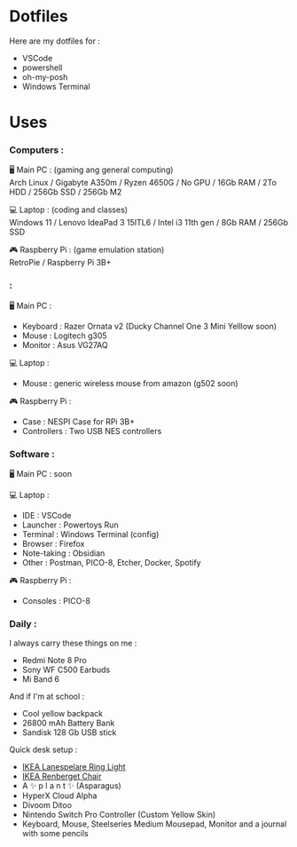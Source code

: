 # Dotfiles

Here are my dotfiles for :

- VSCode
- powershell
- oh-my-posh
- Windows Terminal

# Uses

### Computers :

🖥️ Main PC : (gaming ang general computing) <br>Arch Linux / Gigabyte A350m / Ryzen 4650G / No GPU / 16Gb RAM / 2To HDD / 256Gb SSD / 256Gb M2 

💻 Laptop : (coding and classes)<br> Windows 11 / Lenovo IdeaPad 3 15ITL6 / Intel i3 11th gen / 8Gb RAM / 256Gb SSD 

🎮 Raspberry Pi : (game emulation station)<br> RetroPie / Raspberry Pi 3B+

###  : 

🖥️ Main PC :

- Keyboard : Razer Ornata v2 (Ducky Channel One 3 Mini Yelllow soon)
- Mouse : Logitech g305
- Monitor : Asus VG27AQ

💻 Laptop : 

- Mouse : generic wireless mouse from amazon (g502 soon)

🎮 Raspberry Pi :

- Case : NESPI Case for RPi 3B+
- Controllers : Two USB NES controllers

### Software :

🖥️ Main PC : soon

💻 Laptop : 

- IDE : VSCode
- Launcher : Powertoys Run
- Terminal : Windows Terminal (config)
- Browser : Firefox
- Note-taking : Obsidian
- Other : Postman, PICO-8, Etcher, Docker, Spotify

🎮 Raspberry Pi :

- Consoles : PICO-8

### Daily :

I always carry these things on me :

- Redmi Note 8 Pro
- Sony WF C500 Earbuds
- Mi Band 6

And if I'm at school :

- Cool yellow backpack
- 26800 mAh Battery Bank
- Sandisk 128 Gb USB stick

Quick desk setup :
- [IKEA Lanespelare Ring Light](https://www.ikea.com/fr/fr/p/lanespelare-anneau-lumin-av-support-telephone-10514358/)
- [IKEA Renberget Chair](https://www.ikea.com/fr/fr/p/renberget-chaise-pivotante-bomstad-noir-60493546/)
- A ✨ p l a n t ✨ (Asparagus)
- HyperX Cloud Alpha 
- Divoom Ditoo
- Nintendo Switch Pro Controller (Custom Yellow Skin)
- Keyboard, Mouse, Steelseries Medium Mousepad, Monitor and a journal with some pencils 


 

